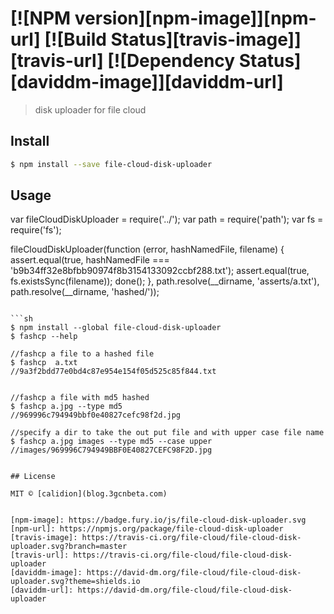 #  [![NPM version][npm-image]][npm-url] [![Build Status][travis-image]][travis-url] [![Dependency Status][daviddm-image]][daviddm-url]

> disk uploader for file cloud


## Install

```sh
$ npm install --save file-cloud-disk-uploader
```


## Usage

var fileCloudDiskUploader = require('../');
var path = require('path');
var fs = require('fs');

fileCloudDiskUploader(function (error, hashNamedFile, filename) {
    assert.equal(true, hashNamedFile === 'b9b34ff32e8bfbb90974f8b3154133092ccbf288.txt');
    assert.equal(true, fs.existsSync(filename));
    done();
  },
  path.resolve(__dirname, 'asserts/a.txt'), path.resolve(__dirname, 'hashed/'));

    
```

```sh
$ npm install --global file-cloud-disk-uploader
$ fashcp --help

//fashcp a file to a hashed file
$ fashcp  a.txt 
//9a3f2bdd77e0bd4c87e954e154f05d525c85f844.txt


//fashcp a file with md5 hashed
$ fashcp a.jpg --type md5
//969996c794949bbf0e40827cefc98f2d.jpg

//specify a dir to take the out put file and with upper case file name
$ fashcp a.jpg images --type md5 --case upper
//images/969996C794949BBF0E40827CEFC98F2D.jpg


## License

MIT © [calidion](blog.3gcnbeta.com)


[npm-image]: https://badge.fury.io/js/file-cloud-disk-uploader.svg
[npm-url]: https://npmjs.org/package/file-cloud-disk-uploader
[travis-image]: https://travis-ci.org/file-cloud/file-cloud-disk-uploader.svg?branch=master
[travis-url]: https://travis-ci.org/file-cloud/file-cloud-disk-uploader
[daviddm-image]: https://david-dm.org/file-cloud/file-cloud-disk-uploader.svg?theme=shields.io
[daviddm-url]: https://david-dm.org/file-cloud/file-cloud-disk-uploader

